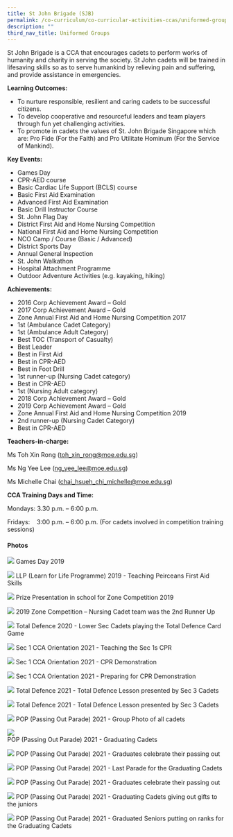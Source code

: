 ```yaml
---
title: St John Brigade (SJB)
permalink: /co-curriculum/co-curricular-activities-ccas/uniformed-groups-st-johns-brigade/
description: ""
third_nav_title: Uniformed Groups
---
```



St John Brigade is a CCA that encourages cadets to perform works of humanity and charity in serving the society. St John cadets will be trained in lifesaving skills so as to serve humankind by relieving pain and suffering, and provide assistance in emergencies.

**Learning Outcomes:**

*   To nurture responsible, resilient and caring cadets to be successful citizens.
*   To develop cooperative and resourceful leaders and team players through fun yet challenging activities.
*   To promote in cadets the values of St. John Brigade Singapore which are: Pro Fide (For the Faith) and Pro Utilitate Hominum (For the Service of Mankind). 

**Key Events:**

*   Games Day
*   CPR-AED course
*   Basic Cardiac Life Support (BCLS) course
*   Basic First Aid Examination
*   Advanced First Aid Examination
*   Basic Drill Instructor Course
*   St. John Flag Day
*   District First Aid and Home Nursing Competition
*   National First Aid and Home Nursing Competition
*   NCO Camp / Course (Basic / Advanced)
*   District Sports Day
*   Annual General Inspection
*   St. John Walkathon
*   Hospital Attachment Programme
*   Outdoor Adventure Activities (e.g. kayaking, hiking)

**Achievements:**

*   2016 Corp Achievement Award – Gold
*   2017 Corp Achievement Award – Gold
*   Zone Annual First Aid and Home Nursing Competition 2017
*   1st (Ambulance Cadet Category)
*   1st (Ambulance Adult Category)
*   Best TOC (Transport of Casualty)
*   Best Leader
*   Best in First Aid
*   Best in CPR-AED
*   Best in Foot Drill
*   1st runner-up (Nursing Cadet category)
*   Best in CPR-AED
*   1st (Nursing Adult category)
*   2018 Corp Achievement Award – Gold
*   2019 Corp Achievement Award – Gold
*   Zone Annual First Aid and Home Nursing Competition 2019
*   2nd runner-up (Nursing Cadet Category)
*   Best in CPR-AED

**Teachers-in-charge:**

Ms Toh Xin Rong (toh_xin_rong@moe.edu.sg)

Ms Ng Yee Lee (ng_yee_lee@moe.edu.sg)

Ms Michelle Chai (chai_hsueh_chi_michelle@moe.edu.sg)

**CCA Training Days and Time:**

Mondays: 3.30 p.m. – 6:00 p.m.

Fridays:    3:00 p.m. – 6:00 p.m. (For cadets involved in competition training sessions)

#### Photos

![](/images/Photo-17.jpg)
Games Day 2019

![](/images/Photo-16.jpg)
LLP (Learn for Life Programme) 2019 - Teaching Peirceans First Aid Skills

![](/images/Photo-15-1.jpg)
Prize Presentation in school for Zone Competition 2019

![](/images/Photo-14-1-scaled.jpg)
2019 Zone Competition – Nursing Cadet team was the 2nd Runner Up

![](/images/Photo-13-1-scaled.jpg)
Total Defence 2020 - Lower Sec Cadets playing the Total Defence Card Game

![](/images/Photo-12-2-scaled.jpg)
Sec 1 CCA Orientation 2021 - Teaching the Sec 1s CPR

![](/images/Photo-11-2-scaled.jpg)
Sec 1 CCA Orientation 2021 - CPR Demonstration

![](/images/Photo-10-3-scaled.jpg)
Sec 1 CCA Orientation 2021 - Preparing for CPR Demonstration

![](/images/Photo-9-3-scaled.jpg)
Total Defence 2021 - Total Defence Lesson presented by Sec 3 Cadets

![](/images/Photo-8-3-scaled.jpg)
Total Defence 2021 - Total Defence Lesson presented by Sec 3 Cadets

![](/images/Photo-7-4-scaled.jpg)
POP (Passing Out Parade) 2021 - Group Photo of all cadets

![](/images/Photo-6-4-scaled.jpg)\
POP (Passing Out Parade) 2021 - Graduating Cadets

![](/images/Photo-5-4-scaled.jpg)
POP (Passing Out Parade) 2021 - Graduates celebrate their passing out

![](/images/Photo-4-4-scaled.jpg)
POP (Passing Out Parade) 2021 - Last Parade for the Graduating Cadets

![](/images/Photo-3-3-scaled.jpg)
POP (Passing Out Parade) 2021 - Graduates celebrate their passing out

![](/images/Photo-2-3-scaled.jpg)
POP (Passing Out Parade) 2021 - Graduating Cadets giving out gifts to the juniors

![](/images/Photo-1-3-scaled.jpg)
POP (Passing Out Parade) 2021 - Graduated Seniors putting on ranks for the Graduating Cadets